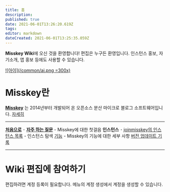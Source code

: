 ```yaml
---
title: 홈
description: 
published: true
date: 2021-06-01T13:26:20.619Z
tags: 
editor: markdown
dateCreated: 2021-06-01T13:25:35.059Z
---
```


**Misskey Wiki**에 오신 것을 환영합니다! 편집은 누구든 환영입니다.
인스턴스 홍보, 자기소개, 앱 홍보 등에도 사용할 수 있습니다.

[![아이](/common/ai.png =300x)](/ko/aichan)

# Misskey란

**[Misskey](/ko/software/misskey)** 는 2014년부터 개발되어 온 오픈소스 분산 마이크로 블로그 소프트웨어입니다. [자세히](/ja/software/misskey)

---

[**처음으로**](/ko/introduction) ･ [**자주 하는 질문**](/ko/help/faq) - Misskey에 대한 첫걸음
**인스턴스** ･ [joinmisskey의 인스턴스 목록](https://joinmisskey.github.io/ja/wiki/instances/) - 인스턴스 탐색
[기능](/ja/function) - Misskey의 기능에 대한 세부 사항
[버전 업데이트 기록](https://github.com/syuilo/misskey/releases)

---

# Wiki 편집에 참여하기
편집하려면 계정 등록이 필요합니다.
메뉴의 계정 생성에서 계정을 생성할 수 있습니다.
